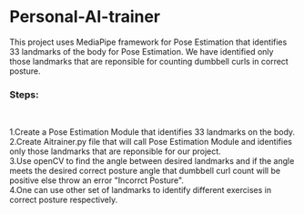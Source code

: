# Personal-AI-trainer

This project uses MediaPipe framework for Pose Estimation that identifies 33 landmarks of the body for Pose Estimation. We have identified only those landmarks that are reponsible for counting dumbbell curls in correct posture. 


<h3>Steps:</h3></br>

1.Create a Pose Estimation Module that identifies 33 landmarks on the body.</br>
2.Create Aitrainer.py file that will call Pose Estimation Module and identifies only those landmarks that are reponsible for our project.</br>
3.Use openCV to find the angle between desired landmarks and if the angle meets the desired correct posture angle that dumbbell curl count will be positive else throw an error "Incorrct Posture".</br>
4.One can use other set of landmarks to identify different exercises in correct posture respectively.</br>
